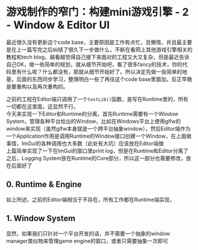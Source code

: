 # 游戏制作的窄门：构建mini游戏引擎 - 2 - Window & Editor UI

最近很久没有更新这个code base，主要原因是工作有点忙，且懒惰，并且最主要是在上一篇写完之后纠结了很久下一步做什么，不断在看网上其他游戏引擎相关的教程和tech blog，越看越觉得自己接下来面对的工程又大又复杂，但是最近告诉自己OK，做一些简单的规划，就从细节开始吧，看了很多fancy的技术，你的代码里有什么呢？什么都没有，那就从细节开始好了。所以决定先做一些简单的地基，后面的东西同步学习，整理明白一些了再往这个code base里面加，反正早晚是要重构以及再次重构的。  

之前的工程在Editor端只调用了一个`testLib()`函数，是写在Runtime里的，所有一切都在这里面，这显然不行。  
今天来实现一下Editor和Runtime的分离，首先Runtime需要有一个Window System，管理各种平台给出的Window，比如在Windows平台上使用glfw的window来实现（虽然glfw本身就是一个跨平台抽象window），然后Editor端作为一个Application作用是调用Runtime的Window接口创建一个Window，在上面做事情，ImGui的各种调用也大多数（此处有大坑）应该放在Editor端做  
上篇简单实现了一下在ImGui的窗口里print log，但是在Runtime和Editor分离了之后，Logging System放在Runtime的Core部分，所以这一部分也需要修改，放在后面好了

## 0. Runtime & Engine
如上所述，之前的Editor端相当于不存在，所有工作都在Runtime端实现，


## 1. Window System
显然，如果我们只针对一个平台开发的话，并不需要一个抽象的window manager类似物来管理game engine的窗口，或者只需要抽象一次即可